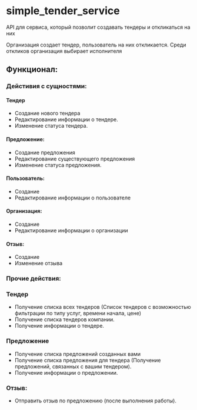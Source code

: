 # simple_tender_service
API для сервиса, который позволит создавать тендеры и откликаться на них

Организация создает тендер, пользователь на них откликается. Среди откликов организация выбирает исполнителя 


## Функционал: 
### Дейстивия с сущностями:

#### Тендер
  - Создание нового тендера
  - Редактирование информации о тендере.
  - Изменение статуса тендера.
    
#### Предложение:
  - Создание предложения
  - Редактирование существующего предложения
  - Изменение статуса предложения.
    
#### Пользователь:
  - Создание
  - Редактирование информации о пользователе

#### Организация:
  - Создание
  - Редактирование информации о организации

#### Отзыв:
  - Создание
  - Изменение отзыва


### Прочие действия:
### Тендер
  - Получение списка всех тендеров (Список тендеров с возможностью фильтрации по типу услуг, времени начала, цене)
  - Получение списка тендеров компании.
  - Получение информации о тендере.
    
### Предложение 
  - Получение списка предложений созданных вами 
  - Получение списка предложения для тендера (Получение предложений, связанных с вашим тендером).
  - Получение информации о предложении.

### Отзыв:
  - Отправить отзыв по предложению (после выполнения работы).
